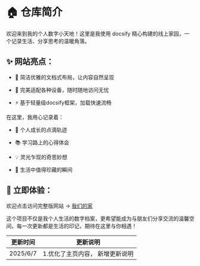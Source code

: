 # 🏠 仓库简介

欢迎来到我的个人数字小天地！这里是我使用 docsify 精心构建的线上家园，一个记录生活、分享思考的温暖角落。

## ✨ 网站亮点：

- 🎨 简洁优雅的文档式布局，让内容自然呈现

- 📱 完美适配各种设备，随时随地访问无忧

- ⚡ 基于轻量级docsify框架，加载快速流畅

在这里，我用心记录着：

- 🌱 个人成长的点滴轨迹

- 📚 学习路上的心得体会

- 💡 灵光乍现的奇思妙想

- 📸 生活中值得珍藏的瞬间

## 🔗 立即体验：
欢迎点击访问完整版网站 → [我们的家](https://omaiyiwa.github.io/our_home/)

这个项目不仅是我个人生活的数字档案，更希望能成为与朋友们分享交流的温馨空间。每一次更新都是生活的印记，期待在这里与你相遇！


| 更新时间     | 更新说明              |
|----------|-------------------|
| 2025/6/7 | 1.优化了主页内容， 新增更新说明 |
